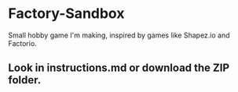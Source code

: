 # Factory-Sandbox
Small hobby game I'm making, inspired by games like Shapez.io and Factorio.

## Look in instructions.md or download the ZIP folder.
